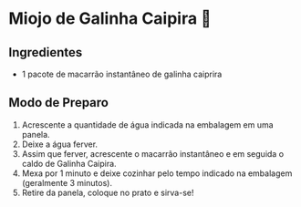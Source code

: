 
# Miojo de Galinha Caipira 🐤

## Ingredientes

- 1 pacote de macarrão instantâneo de galinha caiprira

## Modo de Preparo

1. Acrescente a quantidade de água indicada na embalagem em uma panela.
2. Deixe a água ferver.
3. Assim que ferver, acrescente o macarrão instantâneo e em seguida o caldo de Galinha Caipira.
4. Mexa por 1 minuto e deixe cozinhar pelo tempo indicado na embalagem (geralmente 3 minutos).
5. Retire da panela, coloque no prato e sirva-se! 